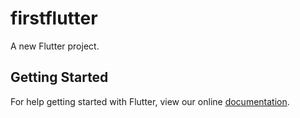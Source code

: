 # firstflutter

A new Flutter project.

## Getting Started

For help getting started with Flutter, view our online
[documentation](https://flutter.io/).
